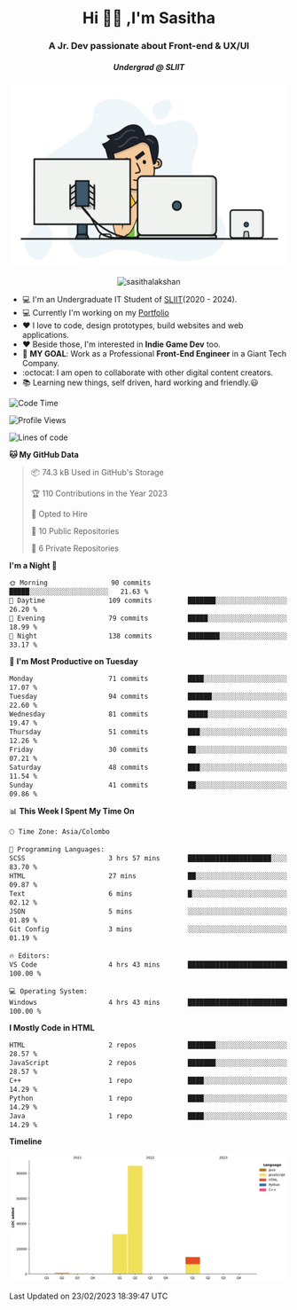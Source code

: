 
<h1 align="center">Hi 🙋‍♂️ ,I'm Sasitha</h1>
<h3 align="center">A Jr. Dev passionate about Front-end & UX/UI</h3>

<i><h5 align="center">Undergrad @ SLIIT</h5></i>

<p align="center">
  <img width="540" height="330" src="https://github.com/SasithaLakshan/SasithaLakshan/blob/main/dev.gif">
</p>
<p align="center"> <img src="https://komarev.com/ghpvc/?username=sasithalakshan&label=Profile%20views&color=0e75b6&style=flat" alt="sasithalakshan" /> </p>

- :computer: I'm an Undergraduate IT Student of [SLIIT](https://www.sliit.lk)(2020 - 2024).
- :computer: Currently I'm working on my <a href="https://SasithaLakshan.github.io" target="_blank">Portfolio</a>
- :heart: I love to code, design prototypes, build websites and web applications.
- :heart: Beside those, I'm interested in **Indie Game Dev** too.
- :electric_plug: **MY GOAL**: Work as a Professional **Front-End Engineer** in a Giant Tech Company.
- :octocat: I am open to collaborate with other digital content creators.
- :books: Learning new things, self driven, hard working and friendly.:smiley:
  
<!-- <h3 align="left">Tech Stack I'm Using</h3> -->

<!--START_SECTION:waka-->
![Code Time](http://img.shields.io/badge/Code%20Time-373%20hrs%2013%20mins-blue)

![Profile Views](http://img.shields.io/badge/Profile%20Views-0-blue)

![Lines of code](https://img.shields.io/badge/From%20Hello%20World%20I%27ve%20Written-98.2%20thousand%20lines%20of%20code-blue)

**🐱 My GitHub Data** 

> 📦 74.3 kB Used in GitHub's Storage 
 > 
> 🏆 110 Contributions in the Year 2023
 > 
> 💼 Opted to Hire
 > 
> 📜 10 Public Repositories 
 > 
> 🔑 6 Private Repositories 
 > 
**I'm a Night 🦉** 

```text
🌞 Morning                90 commits          █████░░░░░░░░░░░░░░░░░░░░   21.63 % 
🌆 Daytime                109 commits         ███████░░░░░░░░░░░░░░░░░░   26.20 % 
🌃 Evening                79 commits          █████░░░░░░░░░░░░░░░░░░░░   18.99 % 
🌙 Night                  138 commits         ████████░░░░░░░░░░░░░░░░░   33.17 % 
```
📅 **I'm Most Productive on Tuesday** 

```text
Monday                   71 commits          ████░░░░░░░░░░░░░░░░░░░░░   17.07 % 
Tuesday                  94 commits          ██████░░░░░░░░░░░░░░░░░░░   22.60 % 
Wednesday                81 commits          █████░░░░░░░░░░░░░░░░░░░░   19.47 % 
Thursday                 51 commits          ███░░░░░░░░░░░░░░░░░░░░░░   12.26 % 
Friday                   30 commits          ██░░░░░░░░░░░░░░░░░░░░░░░   07.21 % 
Saturday                 48 commits          ███░░░░░░░░░░░░░░░░░░░░░░   11.54 % 
Sunday                   41 commits          ██░░░░░░░░░░░░░░░░░░░░░░░   09.86 % 
```


📊 **This Week I Spent My Time On** 

```text
🕑︎ Time Zone: Asia/Colombo

💬 Programming Languages: 
SCSS                     3 hrs 57 mins       █████████████████████░░░░   83.70 % 
HTML                     27 mins             ██░░░░░░░░░░░░░░░░░░░░░░░   09.87 % 
Text                     6 mins              █░░░░░░░░░░░░░░░░░░░░░░░░   02.12 % 
JSON                     5 mins              ░░░░░░░░░░░░░░░░░░░░░░░░░   01.89 % 
Git Config               3 mins              ░░░░░░░░░░░░░░░░░░░░░░░░░   01.19 % 

🔥 Editors: 
VS Code                  4 hrs 43 mins       █████████████████████████   100.00 % 

💻 Operating System: 
Windows                  4 hrs 43 mins       █████████████████████████   100.00 % 
```

**I Mostly Code in HTML** 

```text
HTML                     2 repos             ███████░░░░░░░░░░░░░░░░░░   28.57 % 
JavaScript               2 repos             ███████░░░░░░░░░░░░░░░░░░   28.57 % 
C++                      1 repo              ████░░░░░░░░░░░░░░░░░░░░░   14.29 % 
Python                   1 repo              ████░░░░░░░░░░░░░░░░░░░░░   14.29 % 
Java                     1 repo              ████░░░░░░░░░░░░░░░░░░░░░   14.29 % 
```



**Timeline**

![Lines of Code chart](https://raw.githubusercontent.com/SasithaLakshan/SasithaLakshan/main/assets/bar_graph.png)


 Last Updated on 23/02/2023 18:39:47 UTC
<!--END_SECTION:waka-->


